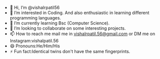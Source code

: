 - 👋 Hi, I’m @vishalrpatil56
- 👀 I’m interested in Coding. And also enthusiastic in learning different programming languages.
- 🌱 I’m currently learning Bsc (Computer Science).
- 💞️ I’m looking to collaborate on some interesting projects.
- 📫 How to reach me mail me in vishalrpatil.56@gmail.com or DM me on Instagram:vishalpatil.56
- 😄 Pronouns:He/Him/His
- ⚡ Fun fact:Identical twins don't have the same fingerprints.

<!---
vishalrpatil56/vishalrpatil56 is a ✨ special ✨ repository because its `README.md` (this file) appears on your GitHub profile.
You can click the Preview link to take a look at your changes.
--->
